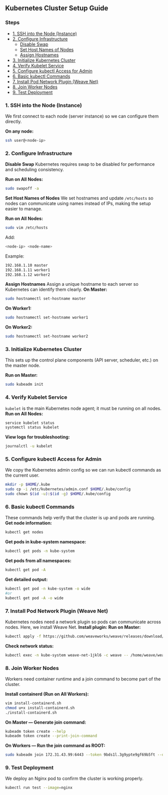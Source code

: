 ## Kubernetes Cluster Setup Guide

### Steps

-   [1. SSH into the Node (Instance)](#1-ssh-into-the-node-instance)
-   [2. Configure Infrastructure](#2-configure-infrastructure)
    -   [Disable Swap](#disable-swap)
    -   [Set Host Names of Nodes](#set-host-names-of-nodes)
    -   [Assign Hostnames](#assign-hostnames)
-   [3. Initialize Kubernetes Cluster](#3-initialize-kubernetes-cluster)
-   [4. Verify Kubelet Service](#4-verify-kubelet-service)
-   [5. Configure kubectl Access for Admin](#5-configure-kubectl-access-for-admin)
-   [6. Basic kubectl Commands](#6-basic-kubectl-commands)
-   [7. Install Pod Network Plugin (Weave Net)](#7-install-pod-network-plugin-weave-net)
-   [8. Join Worker Nodes](#8-join-worker-nodes)
-   [9. Test Deployment](#9-test-deployment)

### 1. SSH into the Node (Instance)

We first connect to each node (server instance) so we can configure them directly.

**On any node:**

```bash
ssh user@<node-ip>
```

### 2. Configure Infrastructure

**Disable Swap**
Kubernetes requires swap to be disabled for performance and scheduling consistency.

**Run on All Nodes:**

```bash
sudo swapoff -a
```

**Set Host Names of Nodes**
We set hostnames and update `/etc/hosts` so nodes can communicate using names instead of IPs, making the setup easier to manage.

**Run on All Nodes:**

```bash
sudo vim /etc/hosts
```

Add:

```bash
<node-ip> <node-name>
```

Example:

```bash
192.168.1.10 master
192.168.1.11 worker1
192.168.1.12 worker2
```

**Assign Hostnames**
Assign a unique hostname to each server so Kubernetes can identify them clearly.
**On Master:**

```bash
sudo hostnamectl set-hostname master
```

**On Worker1:**

```bash
sudo hostnamectl set-hostname worker1
```

**On Worker2:**

```bash
sudo hostnamectl set-hostname worker2
```

### 3. Initialize Kubernetes Cluster

This sets up the control plane components (API server, scheduler, etc.) on the master node.

**Run on Master:**

```bash
sudo kubeadm init
```

### 4. Verify Kubelet Service

`kubelet` is the main Kubernetes node agent; it must be running on all nodes.
**Run on All Nodes:**

```bash
service kubelet status
systemctl status kubelet
```

**View logs for troubleshooting:**

```bash
journalctl -u kubelet
```

### 5. Configure kubectl Access for Admin

We copy the Kubernetes admin config so we can run kubectl commands as the current user.

```bash
mkdir -p $HOME/.kube
sudo cp -i /etc/kubernetes/admin.conf $HOME/.kube/config
sudo chown $(id -u):$(id -g) $HOME/.kube/config
```

### 6. Basic kubectl Commands

These commands help verify that the cluster is up and pods are running.
**Get node information:**

```bash
kubectl get nodes
```

**Get pods in kube-system namespace:**

```bash
kubectl get pods -n kube-system
```

**Get pods from all namespaces:**

```bash
kubectl get pod -A
```

**Get detailed output:**

```bash
kubectl get pod -n kube-system -o wide
#or
kubectl get pod -A -o wide
```

### 7. Install Pod Network Plugin (Weave Net)

Kubernetes nodes need a network plugin so pods can communicate across nodes. Here, we install Weave Net.
**Install plugin:**
**Run on Master:**

```bash
kubectl apply -f https://github.com/weaveworks/weave/releases/download/v2.8.1/weave-daemonset-k8s.yaml
```

**Check network status:**

```bash
kubectl exec -n kube-system weave-net-1jkl6 -c weave -- /home/weave/weave --local status
```

### 8. Join Worker Nodes

Workers need container runtime and a join command to become part of the cluster.

**Install containerd (Run on All Workers):**

```bash
vim install-containerd.sh
chmod u+x install-containerd.sh
./install-containerd.sh
```

**On Master — Generate join command:**

```bash
kubeadm token create --help
kubeadm token create --print-join-command
```

**On Workers — Run the join command as ROOT:**

```bash
sudo kubeadm join 172.31.43.99:6443 --token 9bds1l.3g9ypte9gf69b5ft --discovery-token-ca-cert-hash sha256:xxxx
```

### 9. Test Deployment

We deploy an Nginx pod to confirm the cluster is working properly.

```bash
kubectl run test --image=nginx
```
